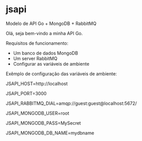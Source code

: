 # jsapi
Modelo de API Go + MongoDB + RabbitMQ

Olá, seja bem-vindo a minha API Go.

Requisitos de funcionamento:
- Um banco de dados MongoDB
- Um server RabbitMQ
- Configurar as variáveis de ambiente

Exêmplo de configuração das variáveis de ambiente:

JSAPI_HOST=http://localhost

JSAPI_PORT=3000

JSAPI_RABBITMQ_DIAL=amqp://guest:guest@localhost:5672/

JSAPI_MONGODB_USER=root

JSAPI_MONGODB_PASS=MySecret

JSAPI_MONGODB_DB_NAME=mydbname
